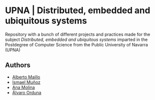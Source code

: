 # UPNA | Distributed, embedded and ubiquitous systems

Repository with a bunch of different projects and practices made for the subject *Distributed, embedded and ubiquitous systems*  imparted in the Postdegree of Computer Science from the Public University of Navarra (UPNA)

## Authors

* [Alberto Maillo](https://github.com/AlbertoMaillo)
* [Ismael Muñoz](https://github.com/buuh-ismis)
* [Ana Molina](https://github.com/anamolina3)
* [Álvaro Orduna](https://github.com/alorle)
